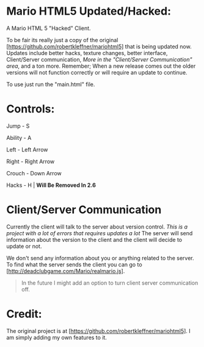# Mario HTML5 Updated/Hacked:
A Mario HTML 5 "Hacked" Client.

To be fair its really just a copy of the original [https://github.com/robertkleffner/mariohtml5] that is being updated now. Updates include better hacks, texture changes, better interface, Client/Server communication, *More in the "Client/Server Communication" area*, and a ton more. Remember; When a new release comes out the older versions will not function correctly or will require an update to continue.

To use just run the "main.html" file.

# Controls:
Jump - S

Ability - A

Left - Left Arrow

Right - Right Arrow

Crouch - Down Arrow

Hacks - H | **Will Be Removed In 2.6**

# Client/Server Communication
Currently the client will talk to the server about version control. *This is a project with a lot of errors that requires updates a lot* The server will send information about the version to the client and the client will decide to update or not.

We don't send any information about you or anything related to the server. To find what the server sends the client you can go to [http://deadclubgame.com/Mario/realmario.js].

> In the future I might add an option to turn client server communication off.

# Credit:
The original project is at [https://github.com/robertkleffner/mariohtml5]. I am simply adding my own features to it.
